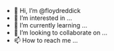 - 👋 Hi, I’m @floydreddick
- 👀 I’m interested in ...
- 🌱 I’m currently learning ...
- 💞️ I’m looking to collaborate on ...
- 📫 How to reach me ...

<!---
floydreddick/floydreddick is a ✨ special ✨ repository because its `README.md` (this file) appears on your GitHub profile.
You can click the Preview link to take a look at your changes.
--->
